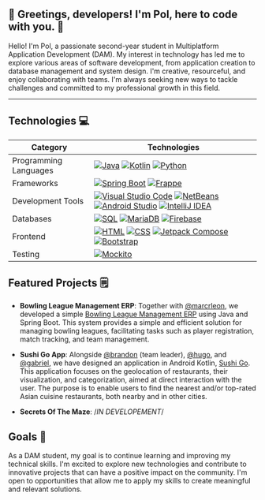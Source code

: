 ## 👋 Greetings, developers! I'm Pol, here to code with you. 🚀

Hello! I'm Pol, a passionate second-year student in Multiplatform Application Development (DAM). My interest in technology has led me to explore various areas of software development, from application creation to database management and system design. I'm creative, resourceful, and enjoy collaborating with teams. I'm always seeking new ways to tackle challenges and committed to my professional growth in this field.

---

## Technologies 💻

| Category               | Technologies                                                                                               |
|------------------------|-------------------------------------------------------------------------------------------------------------|
| Programming Languages  | [![Java](https://img.shields.io/badge/Java-ED8B00?style=for-the-badge&logo=java&logoColor=white)](https://www.java.com/) [![Kotlin](https://img.shields.io/badge/Kotlin-0095D5?style=for-the-badge&logo=kotlin&logoColor=white)](https://kotlinlang.org/) [![Python](https://img.shields.io/badge/Python-3776AB?style=for-the-badge&logo=python&logoColor=white)](https://www.python.org/)|
| Frameworks             | [![Spring Boot](https://img.shields.io/badge/Spring_Boot-6DB33F?style=for-the-badge&logo=spring&logoColor=white)](https://spring.io/projects/spring-boot) [![Frappe](https://img.shields.io/badge/Frappe-FF8C00?style=for-the-badge&logo=frappe&logoColor=white)](https://frappeframework.com/) |
| Development Tools      | [![Visual Studio Code](https://img.shields.io/badge/Visual_Studio_Code-007ACC?style=for-the-badge&logo=visual-studio-code&logoColor=white)](https://code.visualstudio.com/) [![NetBeans](https://img.shields.io/badge/NetBeans-1B6AC6?style=for-the-badge&logo=apache-netbeans-ide&logoColor=white)](https://netbeans.apache.org/) [![Android Studio](https://img.shields.io/badge/Android_Studio-3DDC84?style=for-the-badge&logo=android-studio&logoColor=white)](https://developer.android.com/studio) [![IntelliJ IDEA](https://img.shields.io/badge/IntelliJ_IDEA-000000?style=for-the-badge&logo=intellij-idea&logoColor=white)](https://www.jetbrains.com/idea/) |
| Databases              | [![SQL](https://img.shields.io/badge/SQL-4479A1?style=for-the-badge&logo=postgresql&logoColor=white)](#) [![MariaDB](https://img.shields.io/badge/MariaDB-003545?style=for-the-badge&logo=mariadb&logoColor=white)](#) [![Firebase](https://img.shields.io/badge/Firebase-FFCA28?style=for-the-badge&logo=firebase&logoColor=white)](https://firebase.google.com/) |
| Frontend               | [![HTML](https://img.shields.io/badge/HTML5-E34F26?style=for-the-badge&logo=html5&logoColor=white)](#) [![CSS](https://img.shields.io/badge/CSS3-1572B6?style=for-the-badge&logo=css3&logoColor=white)](#) [![Jetpack Compose](https://img.shields.io/badge/Jetpack_Compose-6200EE?style=for-the-badge&logo=android&logoColor=white)](https://developer.android.com/jetpack/compose) [![Bootstrap](https://img.shields.io/badge/Bootstrap-563D7C?style=for-the-badge&logo=bootstrap&logoColor=white)](https://getbootstrap.com/) |
| Testing                | [![Mockito](https://img.shields.io/badge/Mockito-DB8720?style=for-the-badge&logo=mockito&logoColor=white)](#) |


## Featured Projects 🗒
- **Bowling League Management ERP**: Together with [@marcrleon](https://github.com/marcrleon), we developed a simple [Bowling League Management ERP](https://github.com/PolNie/ERP-Bowling-League-Management) using Java and Spring Boot. This system provides a simple and efficient solution for managing bowling leagues, facilitating tasks such as player registration, match tracking, and team management.

- **Sushi Go App**: Alongside [@brandon](https://github.com/BrandonJimenez23) (team leader), [@hugo](https://github.com/FirerKraken/), and [@gabriel](https://github.com/GabrielCadafalch), we have designed an application in Android Kotlin, [Sushi Go](https://github.com/PolNie/Sushi-Go-App). This application focuses on the geolocation of restaurants, their visualization, and categorization, aimed at direct interaction with the user. The purpose is to enable users to find the nearest and/or top-rated Asian cuisine restaurants, both nearby and in other cities.

- **Secrets Of The Maze**: /*IN DEVELOPEMENT*/

## Goals 🎯
As a DAM student, my goal is to continue learning and improving my technical skills. I'm excited to explore new technologies and contribute to innovative projects that can have a positive impact on the community. I'm open to opportunities that allow me to apply my skills to create meaningful and relevant solutions.
